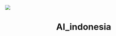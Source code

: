 <img align="center" src="https://asset-a.grid.id/crop/0x0:0x0/x/photo/2021/09/07/1580243466_972_cina-bude-vlad-20210907083136.jpg">
<h1 align="center">AI_indonesia</h1>
